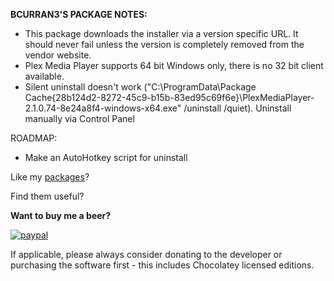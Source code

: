 **BCURRAN3'S PACKAGE NOTES:**

* This package downloads the installer via a version specific URL. It should never fail unless the version is completely removed from the vendor website.
* Plex Media Player supports 64 bit Windows only, there is no 32 bit client available.
* Silent uninstall doesn't work ("C:\ProgramData\Package Cache\{28b124d2-8272-45c9-b15b-83ed95c69f6e}\PlexMediaPlayer-2.1.0.74-8e24a8f4-windows-x64.exe" /uninstall /quiet). Uninstall manually via Control Panel

ROADMAP:
* Make an AutoHotkey script for uninstall


Like my [packages](https://chocolatey.org/profiles/bcurran3)? 

Find them useful?

**Want to buy me a beer?**

[![paypal](https://www.paypalobjects.com/en_US/i/btn/btn_donateCC_LG.gif)](https://www.paypal.com/cgi-bin/webscr?cmd=_s-xclick&hosted_button_id=4ECL3UCG5CGB6)

If applicable, please always consider donating to the developer or purchasing the software first - this includes Chocolatey licensed editions. 


